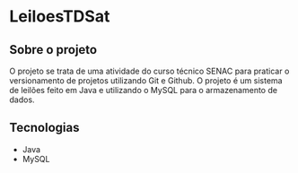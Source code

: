 # LeiloesTDSat

## Sobre o projeto
O projeto se trata de uma atividade do curso técnico SENAC para praticar o versionamento de projetos utilizando Git e Github. O projeto é um sistema de leilões feito em Java e utilizando o MySQL para o armazenamento de dados.

## Tecnologias
- Java
- MySQL
